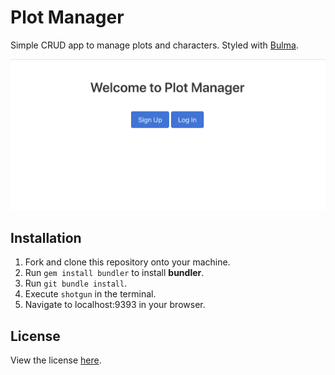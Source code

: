<h1>Plot Manager</h1>

Simple CRUD app to manage plots and characters.
Styled with <a href="https://bulma.io/" target="_blank">Bulma</a>.

<img src="./public/images/plot-manager-1.png" alt="index page">

<h2>Installation</h2>

<ol>
  <li>Fork and clone this repository onto your machine.</li>
  <li>Run <code>gem install bundler</code> to install <b>bundler</b>.</li>
  <li>Run <code>git bundle install</code>.</li>
  <li>Execute <code>shotgun</code> in the terminal.</li>
  <li>Navigate to localhost:9393 in your browser.</li>
</ol>

<h2>License</h2>

View the license <a href="https://github.com/tsbrun/plot-manager/blob/main/LICENSE">here</a>.
